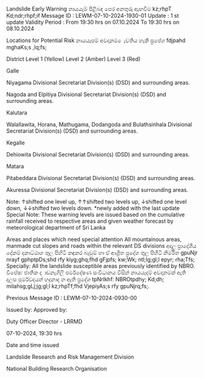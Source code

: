 Landslide Early Warning නායයෑම් පිළිබඳ පෙර අනතුරු ඇඟවීම kz;rhpT Kd;ndr;rhpf;if Message ID : LEWM-07-10-2024-1930-01 Update : 1 st update Validity Period : From 19:30 hrs on 07.10.2024 To 19:30 hrs on 08.10.2024

Locations for Potential Risk නායයෑපම් අවදානම ෙැවතිය හැකි ප්‍රපේශ fdjpahd mghaKs;s ,lq;fs;

District Level 1 (Yellow) Level 2 (Amber) Level 3 (Red)

Galle

Niyagama Divisional Secretariat Division(s) (DSD) and surrounding areas.

Nagoda and Elpitiya Divisional Secretariat Division(s) (DSD) and surrounding areas.

Kalutara

Walallawita, Horana, Mathugama, Dodangoda and Bulathsinhala Divisional Secretariat Division(s) (DSD) and surrounding areas.

Kegalle

Dehiowita Divisional Secretariat Division(s) (DSD) and surrounding areas.

Matara

Pitabeddara Divisional Secretariat Division(s) (DSD) and surrounding areas.

Akuressa Divisional Secretariat Division(s) (DSD) and surrounding areas.

Note: ↑shifted one level up, ↑↑shifted two levels up, ↓shifted one level down, ↓↓shifted two levels down. *newly added with the last update Special Note: These warning levels are issued based on the cumulative rainfall received to respective areas and given weather forecast by meteorological department of Sri Lanka

Areas and places which need special attention All mountainous areas, manmade cut slopes and roads within the relevant DS divisions අදාල ප්‍රාදේශීය දේකම් දකාට්ඨාශ තුල පිහිටි කඳුකර බෑවුම් හා ඒ ආශ්‍රිත ප්‍රදේශ තුල පිහිටි නිර්මිත gpuNjr nrayf gphptpDs;shd rfy kiyg;ghq;fhd gFjpfs; kw;Wk; ntl;lg;gl;l epyr; rha;Tfs; Specially: All the landslide susceptible areas previously identified by NBRO. විපේෂ: ජාතික ද ාඩනැගිලි පර්මදේෂණ සංවිධානය විසින් නායයෑදම් අවදානමක් ඇති දලස පුර්මවදයන් හදුනාද න ඇති ප්‍රදේශ tpNrlkhf: NBROtpdhy; Kd;dh; milahsg;gLj;jg;gl;l kz;rhpTf;fhd VjepiyAs;s rfy gpuNjrq;fs;.

Previous Message ID : LEWM-07-10-2024-0930-00

Issued by: Approved by:

Duty Officer Director - LRRMD

07-10-2024, 19:30 hrs

Date and time issued

Landslide Research and Risk Management Division

National Building Research Organisation